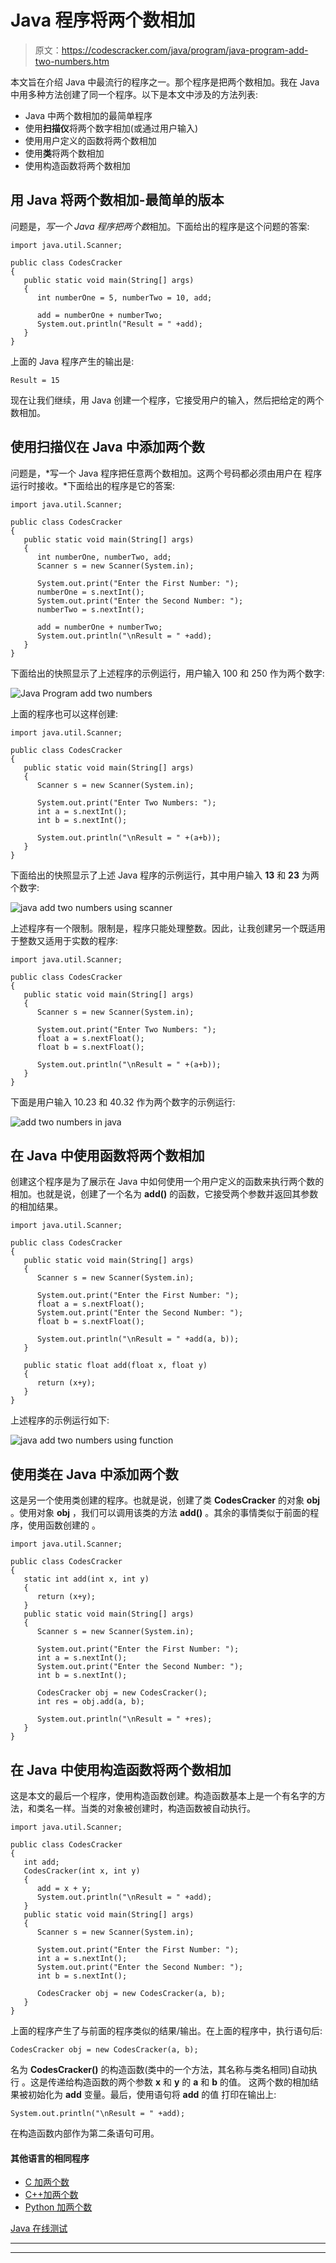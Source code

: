 # Java 程序将两个数相加

> 原文：<https://codescracker.com/java/program/java-program-add-two-numbers.htm>

本文旨在介绍 Java 中最流行的程序之一。那个程序是把两个数相加。我在 Java 中用多种方法创建了同一个程序。以下是本文中涉及的方法列表:

*   Java 中两个数相加的最简单程序
*   使用**扫描仪**将两个数字相加(或通过用户输入)
*   使用用户定义的函数将两个数相加
*   使用**类**将两个数相加
*   使用构造函数将两个数相加

## 用 Java 将两个数相加-最简单的版本

问题是，*写一个 Java 程序把两个数*相加。下面给出的程序是这个问题的答案:

```
import java.util.Scanner;

public class CodesCracker
{
   public static void main(String[] args)
   {
      int numberOne = 5, numberTwo = 10, add;

      add = numberOne + numberTwo;
      System.out.println("Result = " +add);
   }
}
```

上面的 Java 程序产生的输出是:

```
Result = 15
```

现在让我们继续，用 Java 创建一个程序，它接受用户的输入，然后把给定的两个数相加。

## 使用扫描仪在 Java 中添加两个数

问题是，*写一个 Java 程序把任意两个数相加。这两个号码都必须由用户在 程序运行时接收。*下面给出的程序是它的答案:

```
import java.util.Scanner;

public class CodesCracker
{
   public static void main(String[] args)
   {
      int numberOne, numberTwo, add;
      Scanner s = new Scanner(System.in);

      System.out.print("Enter the First Number: ");
      numberOne = s.nextInt();
      System.out.print("Enter the Second Number: ");
      numberTwo = s.nextInt();

      add = numberOne + numberTwo;
      System.out.println("\nResult = " +add);
   }
}
```

下面给出的快照显示了上述程序的示例运行，用户输入 100 和 250 作为两个数字:

![Java Program add two numbers](img/f5d40cea29c618d7240b76b55d95b076.png)

上面的程序也可以这样创建:

```
import java.util.Scanner;

public class CodesCracker
{
   public static void main(String[] args)
   {
      Scanner s = new Scanner(System.in);

      System.out.print("Enter Two Numbers: ");
      int a = s.nextInt();
      int b = s.nextInt();

      System.out.println("\nResult = " +(a+b));
   }
}
```

下面给出的快照显示了上述 Java 程序的示例运行，其中用户输入 **13** 和 **23** 为两个数字:

![java add two numbers using scanner](img/509a87f22f544b968999956639882992.png)

上述程序有一个限制。限制是，程序只能处理整数。因此，让我创建另一个既适用于整数又适用于实数的程序:

```
import java.util.Scanner;

public class CodesCracker
{
   public static void main(String[] args)
   {
      Scanner s = new Scanner(System.in);

      System.out.print("Enter Two Numbers: ");
      float a = s.nextFloat();
      float b = s.nextFloat();

      System.out.println("\nResult = " +(a+b));
   }
}
```

下面是用户输入 10.23 和 40.32 作为两个数字的示例运行:

![add two numbers in java](img/032141e2f110f3da35c18f1d9e77d56c.png)

## 在 Java 中使用函数将两个数相加

创建这个程序是为了展示在 Java 中如何使用一个用户定义的函数来执行两个数的相加。也就是说，创建了一个名为 **add()** 的函数，它接受两个参数并返回其参数的相加结果。

```
import java.util.Scanner;

public class CodesCracker
{
   public static void main(String[] args)
   {
      Scanner s = new Scanner(System.in);

      System.out.print("Enter the First Number: ");
      float a = s.nextFloat();
      System.out.print("Enter the Second Number: ");
      float b = s.nextFloat();

      System.out.println("\nResult = " +add(a, b));
   }

   public static float add(float x, float y)
   {
      return (x+y);
   }
}
```

上述程序的示例运行如下:

![java add two numbers using function](img/1cd999e47b3203aa90ba2f79cb3e97ac.png)

## 使用类在 Java 中添加两个数

这是另一个使用类创建的程序。也就是说，创建了类 **CodesCracker** 的对象 **obj** 。使用对象 **obj** ，我们可以调用该类的方法 **add()** 。其余的事情类似于前面的程序，使用函数创建的 。

```
import java.util.Scanner;

public class CodesCracker
{
   static int add(int x, int y)
   {
      return (x+y);
   }
   public static void main(String[] args)
   {
      Scanner s = new Scanner(System.in);

      System.out.print("Enter the First Number: ");
      int a = s.nextInt();
      System.out.print("Enter the Second Number: ");
      int b = s.nextInt();

      CodesCracker obj = new CodesCracker();
      int res = obj.add(a, b);

      System.out.println("\nResult = " +res);
   }
}
```

## 在 Java 中使用构造函数将两个数相加

这是本文的最后一个程序，使用构造函数创建。构造函数基本上是一个有名字的方法，和类名一样。当类的对象被创建时，构造函数被自动执行。

```
import java.util.Scanner;

public class CodesCracker
{
   int add;
   CodesCracker(int x, int y)
   {
      add = x + y;
      System.out.println("\nResult = " +add);
   }
   public static void main(String[] args)
   {
      Scanner s = new Scanner(System.in);

      System.out.print("Enter the First Number: ");
      int a = s.nextInt();
      System.out.print("Enter the Second Number: ");
      int b = s.nextInt();

      CodesCracker obj = new CodesCracker(a, b);
   }
}
```

上面的程序产生了与前面的程序类似的结果/输出。在上面的程序中，执行语句后:

```
CodesCracker obj = new CodesCracker(a, b);
```

名为 **CodesCracker()** 的构造函数(类中的一个方法，其名称与类名相同)自动执行 。这是传递给构造函数的两个参数 **x** 和 **y** 的 **a** 和 **b** 的值。 这两个数的相加结果被初始化为 **add** 变量。最后，使用语句将 **add** 的值 打印在输出上:

```
System.out.println("\nResult = " +add);
```

在构造函数内部作为第二条语句可用。

#### 其他语言的相同程序

*   [C 加两个数](/c/program/c-program-add-two-numbers.htm)
*   [C++加两个数](/cpp/program/cpp-program-add-two-numbers.htm)
*   [Python 加两个数](/python/program/python-program-add-two-numbers.htm)

[Java 在线测试](/exam/showtest.php?subid=1)

* * *

* * *